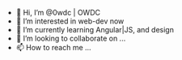 - 👋 Hi, I’m @0wdc  | OWDC
- 👀 I’m interested in web-dev now
- 🌱 I’m currently learning Angular|JS, and design
- 💞️ I’m looking to collaborate on ...
- 📫 How to reach me ...

<!---
0wdc/0wdc is a ✨ special ✨ repository because its `README.md` (this file) appears on your GitHub profile.
You can click the Preview link to take a look at your changes.
--->
